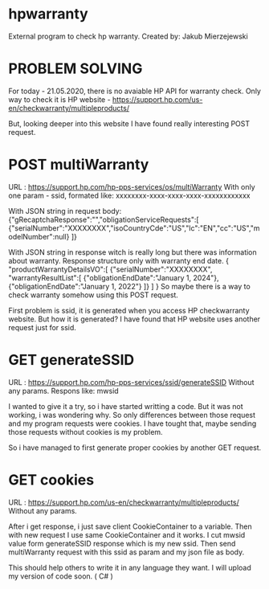 # hpwarranty
External program to check hp warranty.
Created by: Jakub Mierzejewski
# PROBLEM SOLVING

For today - 21.05.2020, there is no avaiable HP API for warranty check. Only way to check it is HP website - https://support.hp.com/us-en/checkwarranty/multipleproducts/

But, looking deeper into this website I have found really interesting POST request.
# POST multiWarranty
URL : https://support.hp.com/hp-pps-services/os/multiWarranty
With only one param - ssid, formated like: xxxxxxxx-xxxx-xxxx-xxxx-xxxxxxxxxxxx

With JSON string in request body:
{"gRecaptchaResponse":"","obligationServiceRequests":[
{"serialNumber":"XXXXXXXX","isoCountryCde":"US","lc":"EN","cc":"US","modelNumber":null}
]}

With JSON string in response witch is really long but there was information about warranty.
Response structure only with warranty end date.
    {
        "productWarrantyDetailsVO":[
          {"serialNumber":"XXXXXXXX", "warrantyResultList":[
              {"obligationEndDate":"January 1, 2024"},{"obligationEndDate":"January 1, 2022"}
          ]}
        ]
    }
So maybe there is a way to check warranty somehow using this POST request.

First problem is ssid, it is generated when you access HP checkwarranty website.
But how it is generated? I have found that HP website uses another request just for ssid.
# GET generateSSID
URL : https://support.hp.com/hp-pps-services/ssid/generateSSID
Without any params.
Respons like:
<input type="hidden" id="secureTokenField" value="[mwsid, ossid]" /><input type="hidden" id="secureFieldJson" value='{"mwsid":"xxxxxxxx-xxxx-xxxx-xxxx-xxxxxxxxxxxx","ossid":"xxxxxxxx-xxxx-xxxx-xxxx-xxxxxxxxxxxx"}' />
mwsid

I wanted to give it a try, so i have started writting a code.
But it was not working, i was wondering why. So only differences between those request and my program requests were cookies.
I have tought that, maybe sending those requests without cookies is my problem.

So i have managed to first generate proper cookies by another GET request.
# GET cookies
URL : https://support.hp.com/us-en/checkwarranty/multipleproducts/
Without any params.

After i get response, i just save client CookieContainer to a variable. Then with new request I use same CookieContainer and it works. I cut mwsid value form generateSSID response which is my new ssid. Then send multiWarranty request with this ssid as param and my json file as body. 

This should help others to write it in any language they want. I will upload my version of code soon. ( C# )




